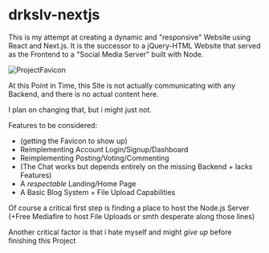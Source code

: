 # drkslv-nextjs
This is my attempt at creating a dynamic and "responsive" Website using React and Next.js.
It is the successor to a jQuery-HTML Website that served as the Frontend to a "Social Media Server" built with Node. 

![ProjectFavicon](https://drkslv.github.io/n/android-chrome-192x192.png)

At this Point in Time, this Site is not actually communicating with any Backend, and there is no actual content here.

I plan on changing that, but i might just not.

Features to be considered:
- (getting the Favicon to show up)
- Reimplementing Account Login/Signup/Dashboard
- Reimplementing Posting/Voting/Commenting 
- (The Chat works but depends entirely on the missing Backend + lacks Features)
- A *respectable* Landing/Home Page
- A Basic Blog System + File Upload Capabilities

Of course a critical first step is finding a place to host the Node.js Server
(+Free Mediafire to host File Uploads or smth desperate along those lines)

Another critical factor is that i hate myself and might *give up* before finishing this Project
